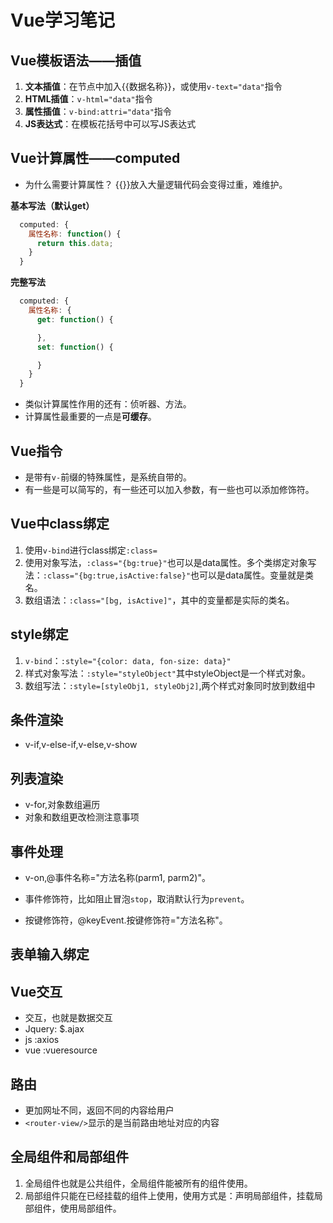 # Vue学习笔记
## Vue模板语法——插值

1. **文本插值**：在节点中加入{{数据名称}}，或使用`v-text="data"`指令
2. **HTML插值**：`v-html="data"`指令
3. **属性插值**：`v-bind:attri="data"`指令
4. **JS表达式**：在模板花括号中可以写JS表达式

## Vue计算属性——computed

- 为什么需要计算属性？
{{}}放入大量逻辑代码会变得过重，难维护。

**基本写法（默认get）**
```JavaScript
  computed: {
    属性名称: function() {
      return this.data;
    }
  }
```
**完整写法**
```JavaScript
  computed: {
    属性名称: {
      get: function() {

      },
      set: function() {

      }
    }
  }
```
- 类似计算属性作用的还有：侦听器、方法。
- 计算属性最重要的一点是**可缓存**。

## Vue指令

- 是带有`v-`前缀的特殊属性，是系统自带的。
- 有一些是可以简写的，有一些还可以加入参数，有一些也可以添加修饰符。

## Vue中class绑定

1. 使用`v-bind`进行class绑定`:class=`
2. 使用对象写法，`:class="{bg:true}"`也可以是data属性。多个类绑定对象写法：`:class="{bg:true,isActive:false}"`也可以是data属性。变量就是类名。
3. 数组语法：`:class="[bg, isActive]"`，其中的变量都是实际的类名。

## style绑定
1. `v-bind`：`:style="{color: data, fon-size: data}"`
2. 样式对象写法：`:style="styleObject"`其中styleObject是一个样式对象。
3. 数组写法：`:style=[styleObj1, styleObj2]`,两个样式对象同时放到数组中

## 条件渲染

- v-if,v-else-if,v-else,v-show

## 列表渲染

- v-for,对象数组遍历
- 对象和数组更改检测注意事项

## 事件处理

- v-on,@事件名称="方法名称(parm1, parm2)"。

- 事件修饰符，比如阻止冒泡`stop`，取消默认行为`prevent`。

- 按键修饰符，@keyEvent.按键修饰符="方法名称"。

## 表单输入绑定

## Vue交互

- 交互，也就是数据交互
- Jquery: $.ajax
- js :axios
- vue :vueresource

## 路由

- 更加网址不同，返回不同的内容给用户
- `<router-view/>`显示的是当前路由地址对应的内容

## 全局组件和局部组件

1. 全局组件也就是公共组件，全局组件能被所有的组件使用。
2. 局部组件只能在已经挂载的组件上使用，使用方式是：声明局部组件，挂载局部组件，使用局部组件。


